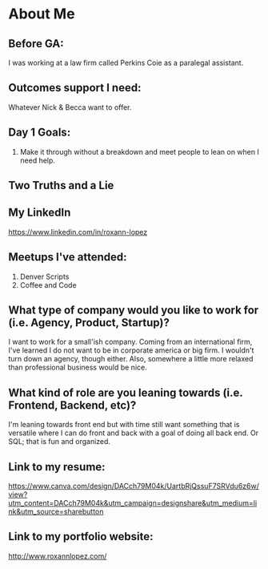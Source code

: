 # About Me

## Before GA:
I was working at a law firm called Perkins Coie as a paralegal assistant.

## Outcomes support I need:
Whatever Nick & Becca want to offer.

## Day 1 Goals:
1. Make it through without a breakdown and meet people to lean on when I need help.

## Two Truths and a Lie

## My LinkedIn
https://www.linkedin.com/in/roxann-lopez

## Meetups I've attended:
1. Denver Scripts
2. Coffee and Code

## What type of company would you like to work for (i.e. Agency, Product, Startup)?
I want to work for a small'ish company.  Coming from an international firm, I've learned I do not want to be in corporate america or big firm. I wouldn't turn down an agency, though either. Also, somewhere a little more relaxed than professional business would be nice.

## What kind of role are you leaning towards (i.e. Frontend, Backend, etc)?
I'm leaning towards front end but with time still want something that is versatile where I can do front and back with a goal of doing all back end. Or SQL; that is fun and organized.  

## Link to my resume: 
https://www.canva.com/design/DACch79M04k/UartbRjQssuF7SRVdu6z6w/view?utm_content=DACch79M04k&utm_campaign=designshare&utm_medium=link&utm_source=sharebutton

## Link to my portfolio website: 
http://www.roxannlopez.com/

